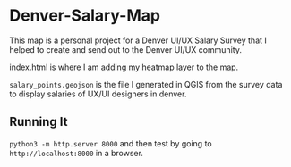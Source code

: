# Denver-Salary-Map

This map is a personal project for a Denver UI/UX Salary Survey that I helped to create and send out to the Denver UI/UX community.

index.html is where I am adding my heatmap layer to the map.

`salary_points.geojson` is the file I generated in QGIS from the survey data to display salaries of UX/UI designers in denver.

## Running It

`python3 -m http.server 8000` and then test by going to `http://localhost:8000` in a browser.
